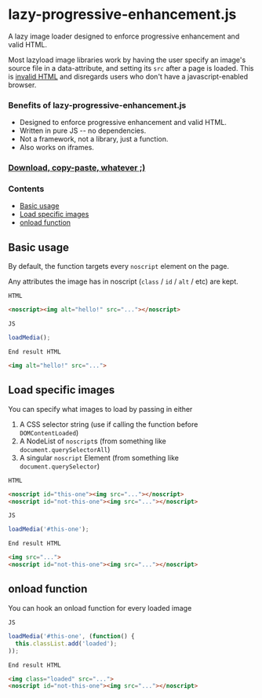 # lazy-progressive-enhancement.js

A lazy image loader designed to enforce progressive enhancement and valid HTML.

Most lazyload image libraries work by having the user specify an image's source file in a data-attribute, and setting its `src` after a page is loaded. This is [invalid HTML](https://www.w3.org/TR/html5/embedded-content-0.html#attr-img-src) and disregards users who don't have a javascript-enabled browser.

### Benefits of lazy-progressive-enhancement.js
 - Designed to enforce progressive enhancement and valid HTML.
 - Written in pure JS -- no dependencies.
 - Not a framework, not a library, just a function.
 - Also works on iframes.

### [Download, copy-paste, whatever ;)](lazy-progressive-enhancement.min.js)

### Contents
 - [Basic usage](#basic-usage)
 - [Load specific images](#load-specific-images)
 - [onload function](#onload-function)

## Basic usage

By default, the function targets every `noscript` element on the page.

Any attributes the image has in noscript (`class` / `id` / `alt` / etc) are kept.

`HTML`
```html
<noscript><img alt="hello!" src="..."></noscript>
```

`JS`
```js
loadMedia();
```

`End result HTML`
```html
<img alt="hello!" src="...">
```

## Load specific images

You can specify what images to load by passing in either
 1. A CSS selector string (use if calling the function before `DOMContentLoaded`)
 2. A NodeList of `noscript`s (from something like `document.querySelectorAll`)
 3. A singular `noscript` Element (from something like `document.querySelector`)

`HTML`
```html
<noscript id="this-one"><img src="..."></noscript>
<noscript id="not-this-one"><img src="..."></noscript>
```

`JS`
```js
loadMedia('#this-one');
```

`End result HTML`
```html
<img src="...">
<noscript id="not-this-one"><img src="..."></noscript>
```

## onload function

You can hook an onload function for every loaded image

`JS`
```js
loadMedia('#this-one', (function() {
  this.classList.add('loaded');
));
```

`End result HTML`
```html
<img class="loaded" src="...">
<noscript id="not-this-one"><img src="..."></noscript>
```
